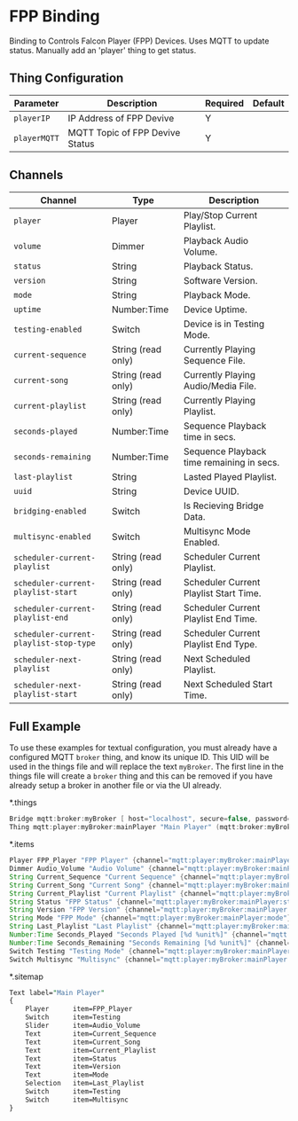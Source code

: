 # FPP Binding

Binding to Controls Falcon Player (FPP) Devices. Uses MQTT to update status. Manually add an 'player' thing to get status.

## Thing Configuration

| Parameter | Description | Required | Default |
|-|-|-|-|
| `playerIP` | IP Address of FPP Devive | Y | |
| `playerMQTT` | MQTT Topic of FPP Devive Status | Y | |

## Channels

| Channel | Type | Description |
|-|-|-|
| `player` | Player | Play/Stop Current Playlist. |
| `volume` | Dimmer | Playback Audio Volume. |
| `status` | String | Playback Status. |
| `version` | String | Software Version. |
| `mode` | String | Playback Mode. |
| `uptime` | Number:Time | Device Uptime. |
| `testing-enabled` | Switch | Device is in Testing Mode. |
| `current-sequence` | String (read only) | Currently Playing Sequence File. |
| `current-song` | String (read only) | Currently Playing Audio/Media File. |
| `current-playlist` | String (read only) | Currently Playing Playlist. |
| `seconds-played` | Number:Time | Sequence Playback time in secs. |
| `seconds-remaining` | Number:Time | Sequence Playback time remaining in secs. |
| `last-playlist` | String | Lasted Played Playlist. |
| `uuid` | String | Device UUID. |
| `bridging-enabled` | Switch | Is Recieving Bridge Data. |
| `multisync-enabled` | Switch | Multisync Mode Enabled. |
| `scheduler-current-playlist` | String (read only) | Scheduler Current Playlist. |
| `scheduler-current-playlist-start` | String (read only) | Scheduler Current Playlist Start Time. |
| `scheduler-current-playlist-end` | String (read only) | Scheduler Current Playlist End Time. |
| `scheduler-current-playlist-stop-type` | String (read only) | Scheduler Current Playlist End Type. |
| `scheduler-next-playlist` | String (read only) | Next Scheduled Playlist. |
| `scheduler-next-playlist-start` | String (read only) | Next Scheduled Start Time. |


## Full Example

To use these examples for textual configuration, you must already have a configured MQTT `broker` thing, and know its unique ID.
This UID will be used in the things file and will replace the text `myBroker`.
The first line in the things file will create a `broker` thing and this can be removed if you have already setup a broker in another file or via the UI already.

*.things

```java
Bridge mqtt:broker:myBroker [ host="localhost", secure=false, password="*******", qos=1, username="user"]
Thing mqtt:player:myBroker:mainPlayer "Main Player" (mqtt:broker:myBroker) @ "MQTT"
```

*.items

```java
Player FPP_Player "FPP Player" {channel="mqtt:player:myBroker:mainPlayer:player"}
Dimmer Audio_Volume "Audio Volume" {channel="mqtt:player:myBroker:mainPlayer:volume"}
String Current_Sequence "Current Sequence" {channel="mqtt:player:myBroker:mainPlayer:current-sequence"}
String Current_Song "Current Song" {channel="mqtt:player:myBroker:mainPlayer:current-song"}
String Current_Playlist "Current Playlist" {channel="mqtt:player:myBroker:mainPlayer:current-playlist"}
String Status "FPP Status" {channel="mqtt:player:myBroker:mainPlayer:status"}
String Version "FPP Version" {channel="mqtt:player:myBroker:mainPlayer:version"}
String Mode "FPP Mode" {channel="mqtt:player:myBroker:mainPlayer:mode"}
String Last_Playlist "Last Playlist" {channel="mqtt:player:myBroker:mainPlayer:last-playlist"}
Number:Time Seconds_Played "Seconds Played [%d %unit%]" {channel="mqtt:player:myBroker:mainPlayer:seconds-played"}
Number:Time Seconds_Remaining "Seconds Remaining [%d %unit%]" {channel="mqtt:player:myBroker:mainPlayer:seconds-remaining"}
Switch Testing "Testing Mode" {channel="mqtt:player:myBroker:mainPlayer:testing-enabled"}
Switch Multisync "Multisync" {channel="mqtt:player:myBroker:mainPlayer:multisync-enabled"}
```

*.sitemap

```perl
Text label="Main Player"
{
    Player      item=FPP_Player
    Switch      item=Testing
    Slider      item=Audio_Volume
    Text        item=Current_Sequence
    Text        item=Current_Song
    Text        item=Current_Playlist
    Text        item=Status
    Text        item=Version
    Text        item=Mode
    Selection   item=Last_Playlist
    Switch      item=Testing
    Switch      item=Multisync
}
```
